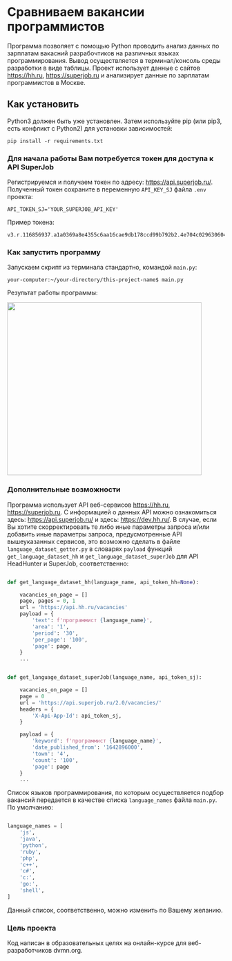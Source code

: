 # Сравниваем вакансии программистов

Программа позволяет с помощью Python проводить анализ данных по зарплатам вакасний разрабочтиков на различных языках программирования.
Вывод осуществляется в терминал/консоль среды разработки в виде таблицы.
Проект использует данные с сайтов https://hh.ru, https://superjob.ru и анализирует данные по зарплатам программистов в Москве.

## Как установить

Python3 должен быть уже установлен. Затем используйте pip (или pip3, есть конфликт с Python2) для установки зависимостей:
```
pip install -r requirements.txt
```

### Для начала работы Вам потребуется токен для доступа к API SuperJob

Регистрируемся и получаем токен по адресу: https://api.superjob.ru/. Полученный токен сохраните в переменную `API_KEY_SJ` файла `.env` проекта:
```
API_TOKEN_SJ='YOUR_SUPERJOB_API_KEY'
```
Пример токена:
```
v3.r.116856937.a1a0369a8e4355c6aa16cae9db178ccd99b792b2.4e704c029630604c4b8020c1cea583e0592b2fde
```
### Как запустить программу 

Запускаем скрипт из терминала стандартно, командой `main.py`: 


```  
your-computer:~/your-directory/this-project-name$ main.py
```  
Результат работы программы:

<img src="https://i.postimg.cc/mDDX3Z6T/2022-02-27-23-01-23.png" width="450" height="400">

### Дополнительные возможности

Программа использует API веб-сервисов https://hh.ru, https://superjob.ru. 
С информацией о данных API можно ознакомиться здесь: https://api.superjob.ru/
и здесь: https://dev.hh.ru/.
В случае, если Вы хотите скорректировать те либо иные параметры запроса и/или добавить иные параметры запроса, предусмотренные API вышеуказанных сервисов, это возможно сделать в файле `language_dataset_getter.py` в словарях `payload` функций `get_language_dataset_hh` и `get_language_dataset_superJob` для API HeadHunter и SuperJob, соответственно:

```python

def get_language_dataset_hh(language_name, api_token_hh=None):

    vacancies_on_page = []
    page, pages = 0, 1
    url = 'https://api.hh.ru/vacancies'
    payload = {
        'text': f'программист {language_name}',
        'area': '1',
        'period': '30',
        'per_page': '100',
        'page': page,
    }
    ...
```

```python

def get_language_dataset_superJob(language_name, api_token_sj):

    vacancies_on_page = []
    page = 0
    url = 'https://api.superjob.ru/2.0/vacancies/'
    headers = {
        'X-Api-App-Id': api_token_sj,
    }

    payload = {
        'keyword': f'программист {language_name}',
        'date_published_from': '1642896000',
        'town': '4',
        'count': '100',
        'page': page
    }
    ...
```



Список языков программирования, по которым осуществляется подбор вакансий передается в качестве списка `language_names` файла `main.py`.
По умолчанию:

```python

language_names = [
    'js',
    'java',
    'python',
    'ruby',
    'php',
    'c++',
    'c#',
    'c:',
    'go:',
    'shell',
]
```
Данный список, соответственно, можно изменить по Вашему желанию. 

### Цель проекта
Код написан в образовательных целях на онлайн-курсе для веб-разработчиков dvmn.org.

